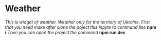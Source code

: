 # Weather
*This is widget of weather.*
*Weather only for the territory of Ukraine.*
*First that you need make after clone the poject 
 this inpyte to command line* **npm i**
*Then you can open the project the command* **npm run dev**